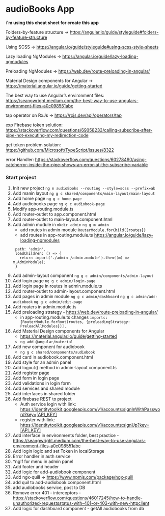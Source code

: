 # audioBooks App

**i`m using this cheat sheet for create this app**

Folders-by-feature structure -> https://angular.io/guide/styleguide#folders-by-feature-structure

Using SCSS -> https://angular.io/guide/styleguide#using-scss-style-sheets

Lazy loading NgModules -> https://angular.io/guide/lazy-loading-ngmodules

Preloading NgModules -> https://web.dev/route-preloading-in-angular/

Material Design components for Angular -> https://material.angular.io/guide/getting-started

The best way to use Angular’s environment files: https://seangwright.medium.com/the-best-way-to-use-angulars-environment-files-a0c098551abc

tap operator on RxJs -> https://rxjs.dev/api/operators/tap

exp Firebase token solution: https://stackoverflow.com/questions/69058233/calling-subscribe-after-pipe-not-executing-my-redirection-code 

get token problem solution: https://github.com/Microsoft/TypeScript/issues/8322

error Handler: https://stackoverflow.com/questions/60278490/using-catcherror-inside-the-pipe-shows-an-error-at-the-subscribe-variable

### Start project
1. Init new project
``` ng n audioBooks --routing --style=scss --prefix=ab ```
2. Add manin layout
``` ng g c shared/components/main-layout/main-layout ```
3. Add home page
``` ng g c home-page ```
4. Add audiobooks page
``` ng g c audiobook-page ```
5. Modify app-routing.module.ts
6. Add router-outlet to app.component.html
7. Add router-outlet to main-layout.component.html
8. Add admin module in 
```mkdir admin```
```ng g m admin```
    * add routes in admin module
   ```RouterModule.forChild([routes])```
    * add routes in app-routing.module.ts
      https://angular.io/guide/lazy-loading-ngmodules
   ```{
    path: 'admin',
    loadChildren: () => {
      return import('./admin /admin.module').then((m) => m.AdminModule);
    }
9. Add admin-layout component
```ng g c admin/components/admin-layout```
10. Add login page
```ng g c admin/login-page```
11. Add login page in routes in admin.module.ts
12. Add router-outlet to admin-layout.component.html
13. Add pages in admin module
```ng g c admin/dashboard```
```ng g c admin/add-audiobook```
```ng g c admin/edit-page```
14. Add routers in admin.module.ts
15. Add preloading strategy - https://web.dev/route-preloading-in-angular/
    * in app-routing.module.ts changes 
    ```imports: [RouterModule.forRoot(routes, {preloadingStrategy: PreloadAllModules})],```
16. Add Material Design components for Angular
    * https://material.angular.io/guide/getting-started
    * ```ng add @angular/material```
17. Add new component for audiobook
    * ```ng g c shared/components/audiobook```
18. Add card in audiobook.component.html
19. Add style for an admin panel
20. Add logout() method in admin-layout.component.ts
21. Add register page
22. Add form in login page 
23. Add validations in login form 
24. Add services and shared module
25. Add interfaces in shared folder
26. Add firebase REST to project 
    * Auth service login with link: https://identitytoolkit.googleapis.com/v1/accounts:signInWithPassword?key=[API_KEY]
    * register with link: https://identitytoolkit.googleapis.com/v1/accounts:signUp?key=[API_KEY]
27. Add interface in environments folder, best practice - https://seangwright.medium.com/the-best-way-to-use-angulars-environment-files-a0c098551abc
28. Add login logic and set Token in localStorage
29. Error handler in auth service
30. *ngIf for menu in admin panel 
31. Add footer and header 
32. Add logic for add-audiobook component
33. Add ngx-quill -> https://www.npmjs.com/package/ngx-quill 
34. add quil to add-audiobook.component.html
35. add audiobooks service, post to DB 
36. Remove error 401 - interceptors - https://stackoverflow.com/questions/46017245/how-to-handle-unauthorized-requestsstatus-with-401-or-403-with-new-httpclient
37. Add logic for dashboard component - getAll audiobooks from db
